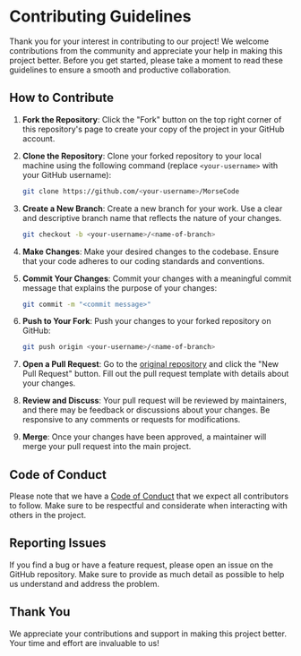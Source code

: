 # Contributing Guidelines

Thank you for your interest in contributing to our project! We welcome contributions from the community and appreciate your help in making this project better. Before you get started, please take a moment to read these guidelines to ensure a smooth and productive collaboration.

## How to Contribute

1. **Fork the Repository**: Click the "Fork" button on the top right corner of this repository's page to create your copy of the project in your GitHub account.

2. **Clone the Repository**: Clone your forked repository to your local machine using the following command (replace `<your-username>` with your GitHub username):

   ```bash
   git clone https://github.com/<your-username>/MorseCode
   ```

3. **Create a New Branch**: Create a new branch for your work. Use a clear and descriptive branch name that reflects the nature of your changes.

   ```bash
   git checkout -b <your-username>/<name-of-branch>
   ```

4. **Make Changes**: Make your desired changes to the codebase. Ensure that your code adheres to our coding standards and conventions.

5. **Commit Your Changes**: Commit your changes with a meaningful commit message that explains the purpose of your changes:

   ```bash
   git commit -m "<commit message>" 
   ```

6. **Push to Your Fork**: Push your changes to your forked repository on GitHub:

   ```bash
   git push origin <your-username>/<name-of-branch>
   ```

7. **Open a Pull Request**: Go to the [original repository](https://github.com/sratslla/MorseCode) and click the "New Pull Request" button. Fill out the pull request template with details about your changes.

8. **Review and Discuss**: Your pull request will be reviewed by maintainers, and there may be feedback or discussions about your changes. Be responsive to any comments or requests for modifications.

9. **Merge**: Once your changes have been approved, a maintainer will merge your pull request into the main project.

## Code of Conduct

Please note that we have a [Code of Conduct](https://github.com/rootxrishabh/MorseCode/blob/main/CODE_OF_CONDUCT.md) that we expect all contributors to follow. Make sure to be respectful and considerate when interacting with others in the project.

## Reporting Issues

If you find a bug or have a feature request, please open an issue on the GitHub repository. Make sure to provide as much detail as possible to help us understand and address the problem.

## Thank You

We appreciate your contributions and support in making this project better. Your time and effort are invaluable to us!